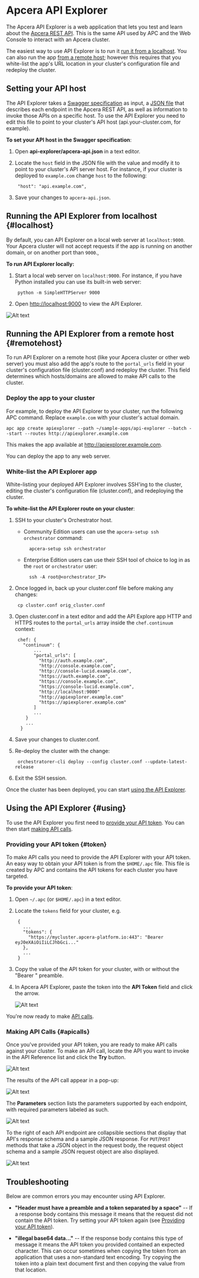 # Apcera API Explorer

The Apcera API Explorer is a web application that lets you test and learn about the [Apcera REST API](docs.apcera.com/api/apcera-api-endpoints/). 
This is the same API used by APC and the Web Console to interact with an Apcera cluster. 

The easiest way to use API Explorer is to run it [run it from a localhost](#localhost). You can also run the app [from a remote host](#remotehost); however this requires that you white-list the app's URL location in your cluster's configuration file and redeploy the cluster. 

## Setting your API host

The API Explorer takes a [Swagger specification](http://swagger.io/specification/) as input, a [JSON file](/api/apcera-api.json) that describes each endpoint in the Apcera REST API, as well as information to invoke those APIs on a specific host. To use the API Explorer you need to edit this file to point to your cluster's API host (api.your-cluster.com, for example).

**To set your API host in the Swagger specification**:

1. Open **api-explorer/apcera-api.json** in a text editor.
2. Locate the `host` field in the JSON file with the value and modify it to point to your cluster's API server host. For instance, if your cluster is deployed to `example.com` change `host` to the following:

        "host": "api.example.com",

4. Save your changes to `apcera-api.json`.

## Running the API Explorer from localhost {#localhost}

By default, you can API Explorer on a local web server at `localhost:9000`. Your Apcera cluster will not accept requests if the app is running on another domain, or on another port than `9000`.,

**To run API Explorer locally:**

1. Start a local web server on `localhost:9000`. For instance, if you have Python installed you can use its built-in web server:

        python -m SimpleHTTPServer 9000      
        
2. Open [http://localhost:9000](http://localhost:9000) to view the API Explorer.

![Alt text](images/explorer.png "Optional title")

## Running the API Explorer from a remote host  {#remotehost}

To run API Explorer on a remote host (like your Apcera cluster or other web server) you must also add the app's route to the `portal_urls` field in your cluster's configuration file (cluster.conf) and redeploy the cluster. This field determines which hosts/domains are allowed to make API calls to the cluster. 

### Deploy the app to your cluster

For example, to deploy the API Explorer to your cluster, run the following APC command. Replace `example.com` with your cluster's actual domain.

```
apc app create apiexplorer --path ~/sample-apps/api-explorer --batch --start --routes http://apiexplorer.example.com
```

This makes the app available at http://apiexplorer.example.com.

You can deploy the app to any web server.

### White-list the API Explorer app

White-listing your deployed API Explorer involves SSH'ing to the cluster, editing the cluster's configuration file (cluster.conf), and redeploying the cluster. 

**To white-list the API Explorer route on your cluster**:

1. SSH to your cluster's Orchestrator host. 
   
    * Community Edition users can use the `apcera-setup ssh orchestrator` command:
    
            apcera-setup ssh orchestrator

    * Enterprise Edition users can use their SSH tool of choice to log in as the `root` or `orchestrator` user:
    
            ssh -A root@<orchestrator_IP>

2. Once logged in, back up your cluster.conf file before making any changes:

        cp cluster.conf orig_cluster.conf
        
3. Open cluster.conf in a text editor and add the API Explore app HTTP and HTTPS routes to the `portal_urls` array inside the `chef.continuum` context:
   
        chef: {
          "continuum": {
              ...
              "portal_urls": [
                "http://auth.example.com",
                "http://console.example.com",
                "http://console-lucid.example.com",
                "https://auth.example.com",
                "https://console.example.com",
                "https://console-lucid.example.com",
                "http://localhost:9000"
                "http://apiexplorer.example.com"
                "https://apiexplorer.example.com"
              ]
              ...
           }
           ...
         }

4. Save your changes to cluster.conf.
5. Re-deploy the cluster with the change:
   
        orchestratorer-cli deploy --config cluster.conf --update-latest-release
6. Exit the SSH session.

Once the cluster has been deployed, you can start [using the API Explorer](#using).
  
## Using the API Explorer {#using}

To use the API Explorer you first need to [provide your API token](#token). You can then start [making API calls](#apicalls).

### Providing your API token {#token}

To make API calls you need to provide the API Explorer with your API token. An easy way to obtain your API token is from the `$HOME/.apc` file. This file is created by APC and contains the API tokens for each cluster you have targeted.
   
**To provide your API token**:

1. Open `~/.apc` (or `$HOME/.apc`) in a text editor.
2. Locate the `tokens` field for your cluster, e.g.

        {
          ...
          "tokens": {
            "https://mycluster.apcera-platform.io:443": "Bearer eyJ0eXAiOiIiLCJhbGci..."
          },
          ...
        }

3. Copy the value of the API token for your cluster, with or without the "Bearer " preamble.  
4. In Apcera API Explorer, paste the token into the **API Token** field and click the arrow. 

    ![Alt text](images/addtoken.png "API token")
   
You're now ready to make [API calls](#apicalls).

### Making API Calls {#apicalls}

Once you've provided your API token, you are ready to make API calls against your cluster. To make an API call, locate the API you want to invoke in the API Reference list and click the **Try** button.

![Alt text](images/try.png "Optional title")

The results of the API call appear in a pop-up:

![Alt text](images/result.png "Optional title")

The **Parameters** section lists the parameters supported by each endpoint, with required parameters labeled as such.

![Alt text](images/overview.png "Optional title")

To the right of each API endpoint are collapsible sections that display that API's response schema and a sample JSON response. For `PUT`/`POST` methods that take a JSON object in the request body, the request object schema and a sample JSON request object are also displayed.

![Alt text](images/example.png "Optional title")

## Troubleshooting

Below are common errors you may encounter using API Explorer.

* **"Header must have a preamble and a token separated by a space"** -- If a response body contains this message it means that the request did not contain the API token. Try setting your API token again (see [Providing your API token](#token)).

* **"illegal base64 data..."** -- If the response body contains this type of message it means the API token you provided contained an expected character. This can occur sometimes when copying the token from an application that uses a non-standard text encoding. Try copying the token into a plain text document first and then copying the value from that location. 

